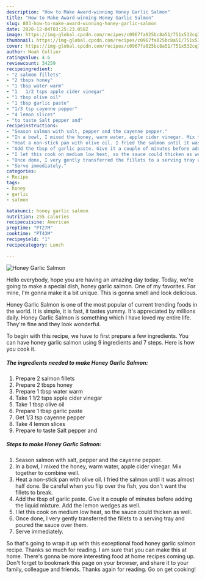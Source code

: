 ```yaml
---
description: "How to Make Award-winning Honey Garlic Salmon"
title: "How to Make Award-winning Honey Garlic Salmon"
slug: 803-how-to-make-award-winning-honey-garlic-salmon
date: 2020-12-04T03:25:23.058Z
image: https://img-global.cpcdn.com/recipes/c0967fa025bc8a51/751x532cq70/honey-garlic-salmon-recipe-main-photo.jpg
thumbnail: https://img-global.cpcdn.com/recipes/c0967fa025bc8a51/751x532cq70/honey-garlic-salmon-recipe-main-photo.jpg
cover: https://img-global.cpcdn.com/recipes/c0967fa025bc8a51/751x532cq70/honey-garlic-salmon-recipe-main-photo.jpg
author: Noah Collier
ratingvalue: 4.6
reviewcount: 34259
recipeingredient:
- "2 salmon fillets"
- "2 tbsps honey"
- "1 tbsp water warm"
- "1   1/2 tsps apple cider vinegar"
- "1 tbsp olive oil"
- "1 tbsp garlic paste"
- "1/3 tsp cayenne pepper"
- "4 lemon slices"
- "to taste Salt pepper and"
recipeinstructions:
- "Season salmon with salt, pepper and the cayenne pepper."
- "In a bowl, I mixed the honey, warm water, apple cider vinegar. Mix together to combine well."
- "Heat a non-stick pan with olive oil. I fried the salmon until it was almost half done. Be careful when you flip over the fish, you don&#39;t want the fillets to break."
- "Add the tbsp of garlic paste. Give it a couple of minutes before adding the liquid mixture. Add the lemon wedges as well."
- "I let this cook on medium low heat, so the sauce could thicken as well."
- "Once done, I very gently transferred the fillets to a serving tray and poured the sauce over them."
- "Serve immediately."
categories:
- Recipe
tags:
- honey
- garlic
- salmon

katakunci: honey garlic salmon 
nutrition: 255 calories
recipecuisine: American
preptime: "PT27M"
cooktime: "PT43M"
recipeyield: "1"
recipecategory: Lunch

---
```



![Honey Garlic Salmon](https://img-global.cpcdn.com/recipes/c0967fa025bc8a51/751x532cq70/honey-garlic-salmon-recipe-main-photo.jpg)

Hello everybody, hope you are having an amazing day today. Today, we're going to make a special dish, honey garlic salmon. One of my favorites. For mine, I'm gonna make it a bit unique. This is gonna smell and look delicious.



Honey Garlic Salmon is one of the most popular of current trending foods in the world. It is simple, it is fast, it tastes yummy. It's appreciated by millions daily. Honey Garlic Salmon is something which I have loved my entire life. They're fine and they look wonderful.


To begin with this recipe, we have to first prepare a few ingredients. You can have honey garlic salmon using 9 ingredients and 7 steps. Here is how you cook it.

<!--inarticleads1-->

##### The ingredients needed to make Honey Garlic Salmon:

1. Prepare 2 salmon fillets
1. Prepare 2 tbsps honey
1. Prepare 1 tbsp water warm
1. Take 1   1/2 tsps apple cider vinegar
1. Take 1 tbsp olive oil
1. Prepare 1 tbsp garlic paste
1. Get 1/3 tsp cayenne pepper
1. Take 4 lemon slices
1. Prepare to taste Salt pepper and




<!--inarticleads2-->

##### Steps to make Honey Garlic Salmon:

1. Season salmon with salt, pepper and the cayenne pepper.
1. In a bowl, I mixed the honey, warm water, apple cider vinegar. Mix together to combine well.
1. Heat a non-stick pan with olive oil. I fried the salmon until it was almost half done. Be careful when you flip over the fish, you don&#39;t want the fillets to break.
1. Add the tbsp of garlic paste. Give it a couple of minutes before adding the liquid mixture. Add the lemon wedges as well.
1. I let this cook on medium low heat, so the sauce could thicken as well.
1. Once done, I very gently transferred the fillets to a serving tray and poured the sauce over them.
1. Serve immediately.




So that's going to wrap it up with this exceptional food honey garlic salmon recipe. Thanks so much for reading. I am sure that you can make this at home. There's gonna be more interesting food at home recipes coming up. Don't forget to bookmark this page on your browser, and share it to your family, colleague and friends. Thanks again for reading. Go on get cooking!
